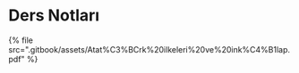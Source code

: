 # Ders Notları

<!--Index-->

{% file src=".gitbook/assets/Atat%C3%BCrk%20ilkeleri%20ve%20ink%C4%B1lap.pdf" %}

<!--Index-->
